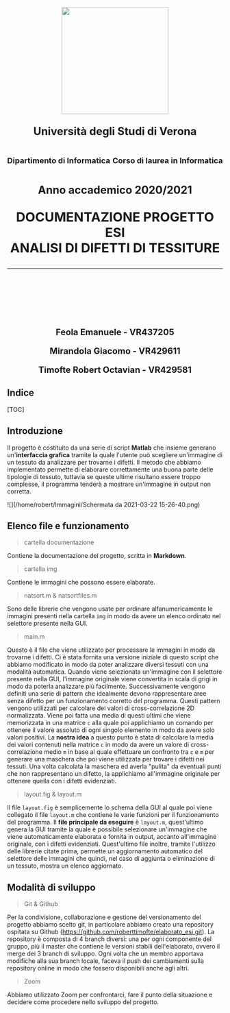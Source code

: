 <div style="page-break-inside:avoid;">
    <img src="/home/robert/Immagini/uni.png" style="display:block;margin-left:auto;margin-right:auto;width:50%;height:250px;width:250px">
    <p style="text-align:center;font-size:25px;font-weight:bold">Università degli Studi di Verona</p>
    <div style="overflow:hidden;">
    	<p style="float:left;font-size:18px;font-weight:bold">Dipartimento di Informatica</p>
    	<p style="float:right;font-size:18px;font-weight:bold">Corso di laurea in Informatica</p>
    </div>
    <p style="text-align:center;font-size:25px;font-weight:bold">Anno accademico 2020/2021</p>
    <p style="text-align:center;font-size:30px;font-weight:bold">DOCUMENTAZIONE PROGETTO ESI<br>ANALISI DI DIFETTI DI TESSITURE</p>
    <hr>
    <br><br><br><br><br><br>
    <div>
    	<p style="text-align:center;font-size:20px;font-weight:bold">Feola Emanuele - VR437205</p>
    	<p style="text-align:center;font-size:20px;font-weight:bold">Mirandola Giacomo - VR429611</p>
    	<p style="text-align:center;font-size:20px;font-weight:bold">Timofte Robert Octavian - VR429581</p>
    </div>
</div>

<div style="page-break-after: always; break-after: page;"></div>

## Indice

[TOC]

<div style="page-break-after: always; break-after: page;"></div>

## Introduzione

Il progetto è costituito da una serie di script **Matlab** che insieme generano un'**interfaccia grafica** tramite la quale l'utente può scegliere un'immagine di un tessuto da analizzare per trovarne i difetti. Il metodo che abbiamo implementato permette di elaborare correttamente una buona parte delle tipologie di tessuto, tuttavia se queste ultime risultano essere troppo complesse, il programma tenderà a mostrare un'immagine in output non corretta.

![](/home/robert/Immagini/Schermata da 2021-03-22 15-26-40.png)



## Elenco file e funzionamento 

> cartella documentazione

Contiene la documentazione del progetto, scritta in **Markdown**.

> cartella img

Contiene le immagini che possono essere elaborate.

> natsort.m & natsortfiles.m

Sono delle librerie che vengono usate per ordinare alfanumericamente le immagini presenti nella cartella `img` in modo da avere un elenco ordinato nel selettore presente nella GUI.

> main.m

Questo è il file che viene utilizzato per processare le immagini in modo da trovarne i difetti. Ci è stata fornita una versione iniziale di questo script che abbiamo modificato in modo da poter analizzare diversi tessuti con una modalità automatica.
Quando viene selezionata un'immagine con il selettore presente nella GUI, l'immagine originale viene convertita in scala di grigi in modo da poterla analizzare più facilmente. Successivamente vengono definiti una serie di pattern che idealmente devono rappresentare aree senza difetto per un funzionamento corretto del programma. Questi pattern vengono utilizzati per calcolare dei valori di cross-correlazione 2D normalizzata. Viene poi fatta una media di questi ultimi che viene memorizzata in una matrice `c` alla quale poi applichiamo un comando per ottenere il valore assoluto di ogni singolo elemento in modo da avere solo valori positivi.
La **nostra idea** a questo punto è stata di calcolare la media dei valori contenuti nella matrice `c` in modo da avere un valore di cross-correlazione medio `m` in base al quale effettuare un confronto tra `c` e `m` per generare una maschera che poi viene utilizzata per trovare i difetti nei tessuti.
Una volta calcolata la maschera ed averla "pulita" da eventuali punti che non rappresentano un difetto, la applichiamo all'immagine originale per ottenere quella con i difetti evidenziati.

> layout.fig & layout.m

Il file `layout.fig` è semplicemente lo schema della GUI al quale poi viene collegato il file `layout.m` che contiene le varie funzioni per il funzionamento del programma. 
Il **file principale da eseguire** è `layout.m`, quest'ultimo genera la GUI tramite la quale è possibile selezionare un'immagine che viene automaticamente elaborata e fornita in output, accanto all'immagine originale, con i difetti evidenziati.
Quest'ultimo file inoltre, tramite l'utilizzo delle librerie citate prima, permette un aggiornamento automatico del selettore delle immagini che quindi, nel caso di aggiunta o eliminazione di un tessuto, mostra un elenco aggiornato.



## Modalità di sviluppo

> Git & Github

Per la condivisione, collaborazione e gestione del versionamento del progetto abbiamo scelto git, in particolare abbiamo creato una repository ospitata su Github (https://github.com/roberttimofte/elaborato_esi.git).
La repository è composta di 4 branch diversi: una per ogni componente del gruppo, più il master che contiene le versioni stabili dell'elaborato, ovvero il merge dei 3 branch di sviluppo.
Ogni volta che un membro apportava modifiche alla sua branch locale, faceva il push dei cambiamenti sulla repository online in modo che fossero disponibili anche agli altri.

> Zoom

Abbiamo utilizzato Zoom per confrontarci, fare il punto della situazione e decidere come procedere nello sviluppo del progetto.